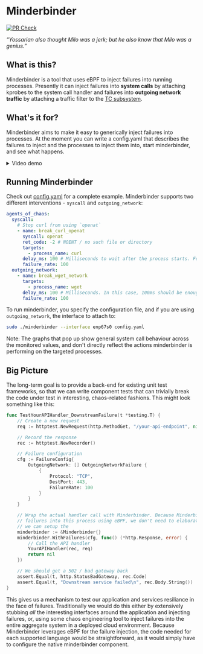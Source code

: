 # Minderbinder

[![PR Check](https://github.com/scottgerring/minderbinder/actions/workflows/ci.yaml/badge.svg)](https://github.com/scottgerring/minderbinder/actions/workflows/ci.yaml)

_“Yossarian also thought Milo was a jerk; but he also know that Milo was a genius.”_

## What is this?
Minderbinder is a tool that uses eBPF to inject failures into running processes. 
Presently it can inject failures into **system calls** by attaching kprobes to the system call handler and failures into **outgoing network traffic** by attaching a traffic filter to the [TC subsystem](https://docs.redhat.com/en/documentation/red_hat_enterprise_linux/8/html/configuring_and_managing_networking/linux-traffic-control_configuring-and-managing-networking). 

## What's it for?
Minderbinder aims to make it easy to generically inject failures into processes. At the moment you can write a config.yaml that describes the failures to inject and the processes to inject them into, start minderbinder, and see what happens. 

<details>
<summary>Video demo</summary>
	
[demo](https://github.com/user-attachments/assets/73cc8c3e-c447-4e0f-95c4-2e15d3f5fe70)

</details>

## Running Minderbinder
Check out [config.yaml](config.yaml) for a complete example. Minderbinder supports two different interventions - `syscall` and `outgoing_network`:

```yaml
agents_of_chaos:
  syscall:  
    # Stop curl from using `openat`
    - name: break_curl_openat
      syscall: openat
      ret_code: -2 # NOENT / no such file or directory
      targets:
        - process_name: curl
      delay_ms: 100 # Milliseconds to wait after the process starts. For openat, this gives the process a chance to start properly.
      failure_rate: 100
  outgoing_network:
    - name: break_wget_network
      targets:
        - process_name: wget
      delay_ms: 100 # Milliseconds. In this case, 100ms should be enough to get a DNS request through for the endpoint, before breaking the actual transfer to the HTTP server
      failure_rate: 100      
```

To run minderbinder, you specify the configuration file, and if you are using `outgoing_network`, the interface to attach to:
 ```bash
sudo ./minderbinder --interface enp67s0 config.yaml
```

Note: The graphs that pop up show general system call behaviour across the monitored values, and don't directly reflect the
actions minderbinder is performing on the targeted processes.

## Big Picture

The long-term goal is to provide a back-end for existing unit test frameworks, so that we can write component tests that can trivially break the code under test in interesting, chaos-related fashions. This might look something like this:

```go
func TestYourAPIHandler_DownstreamFailure(t *testing.T) {
	// Create a new request
	req := httptest.NewRequest(http.MethodGet, "/your-api-endpoint", nil)

	// Record the response
	rec := httptest.NewRecorder()

	// Failure configuration
	cfg := FailureConfig{
		OutgoingNetwork: [] OutgoingNetworkFailure {
            {
                Protocol: "TCP",
                DestPort: 443,
                FailureRate: 100
            }
        }
	}

	// Wrap the actual handler call with Minderbinder. Because Minderbinder is injecting
    // failures into this process using eBPF, we don't need to elaborately craft stubs here;
    // we can setup the 
    minderbinder := &Minderbinder{}
	minderbinder.WithFailures(cfg, func() (*http.Response, error) {
		// Call the API handler
		YourAPIHandler(rec, req)
		return nil
	})

	// We should get a 502 / bad gateway back
	assert.Equal(t, http.StatusBadGateway, rec.Code)
	assert.Equal(t, "Downstream service failed\n", rec.Body.String())
}

```

This gives us a mechanism to test our application and services resiliance in the face of failures. Traditionally we would do this either by extensively stubbing _all_ the interesting interfaces around the application and injecting failures, or, using some chaos engineering tool to inject failures into the entire aggregate system in a deployed cloud environment. Because Minderbinder leverages eBPF for the failure injection, the code needed for each supported language would be straightforward, as it would simply have to configure the native minderbinder component.

